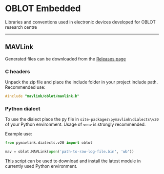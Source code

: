 # OBLOT Embedded

Libraries and conventions used in electronic devices developed for OBLOT research centre

---

## MAVLink

Generated files can be downloaded from the [Releases page](https://github.com/wut-daas/oblot-embedded/releases)

### C headers

Unpack the zip file and place the include folder in your project include path. Recommended use:

```C
#include "mavlink/oblot/mavlink.h"
```

### Python dialect

To use the dialect place the py file in `site-packages\pymavlink\dialects\v20` of your Python environment. Usage of `venv` is strongly recommended.

Example use:

```Python
from pymavlink.dialects.v20 import oblot

mav = oblot.MAVLink(open('path-to-raw-log-file.bin', 'wb'))
```

[This script](tools/oblot-viewer/download_dialect.py) can be used to download and install the latest module in currently used Python environment.
